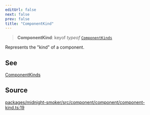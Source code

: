```yaml
---
editUrl: false
next: false
prev: false
title: "ComponentKind"
---
```


> **ComponentKind**: keyof *typeof* [`ComponentKinds`](/api/midnight-smoker/midnight-smoker/component/variables/componentkinds/)

Represents the "kind" of a component.

## See

[ComponentKinds](../variables/ComponentKinds.md)

## Source

[packages/midnight-smoker/src/component/component/component-kind.ts:19](https://github.com/boneskull/midnight-smoker/blob/417858b/packages/midnight-smoker/src/component/component/component-kind.ts#L19)
